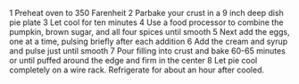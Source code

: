 1 Preheat oven to 350 Farenheit 
2 Parbake your crust in a 9 inch deep dish pie plate
3 Let cool for ten minutes
4 Use a food processor to combine the pumpkin, brown sugar, and all four spices until smooth
5 Next add the eggs, one at a time, pulsing briefly after each addition
6 Add the cream and syrup and pulse just until smooth
7 Pour filling into crust and bake 60-65 minutes or until puffed around the edge and firm in the center
8 Let pie cool completely on a wire rack. Refrigerate for about an hour after cooled. 